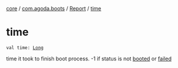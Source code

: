 [core](../../index.md) / [com.agoda.boots](../index.md) / [Report](index.md) / [time](./time.md)

# time

`val time: `[`Long`](https://kotlinlang.org/api/latest/jvm/stdlib/kotlin/-long/index.html)

time it took to finish boot process. -1 if status is not [booted](../-status/-booted/index.md) or [failed](../-status/-failed/index.md)

